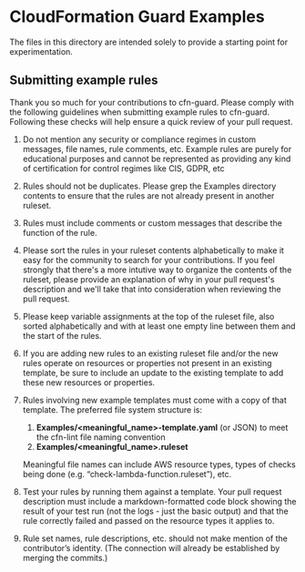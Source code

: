 # CloudFormation Guard Examples

The files in this directory are intended solely to provide a starting point for experimentation.

## Submitting example rules

Thank you so much for your contributions to cfn-guard. Please comply with the following guidelines when submitting example rules to cfn-guard. Following these checks will help ensure a quick review of your pull request.

1. Do not mention any security or compliance regimes in custom messages, file names, rule comments, etc.  Example rules are purely for educational purposes and cannot be represented as providing any kind of certification for control regimes like CIS, GDPR, etc
1. Rules should not be duplicates.  Please grep the Examples directory contents to ensure that the rules are not already present in another ruleset.
1. Rules must include comments or custom messages that describe the function of the rule.
1. Please sort the rules in your ruleset contents alphabetically to make it easy for the community to search for your contributions.  If you feel strongly that there's a more intutive way to organize the contents of the ruleset, please provide an explanation of why in your pull request's description and we'll take that into consideration when reviewing the pull request.
1. Please keep variable assignments at the top of the ruleset file, also sorted alphabetically and with at least one empty line between them and the start of the rules.
1. If you are adding new rules to an existing ruleset file and/or the new rules operate on resources or properties not present in an existing template, be sure to include an update to the existing template to add these new resources or properties.
1. Rules involving new example templates must come with a copy of that template. The preferred file system structure is:
    1. **Examples/<meaningful_name>-template.yaml** (or JSON) to meet the cfn-lint file naming convention
    1. **Examples/<meaningful_name>.ruleset**
    
   Meaningful file names can include AWS resource types, types of checks being done (e.g. “check-lambda-function.ruleset”), etc.  
1. Test your rules by running them against a template. Your pull request description must include a markdown-formatted code block showing the result of your test run (not the logs - just the basic output) and that the rule correctly failed and passed on the resource types it applies to.
1. Rule set names, rule descriptions, etc. should not make mention of the contributor’s identity. (The connection will already be established by merging the commits.)

